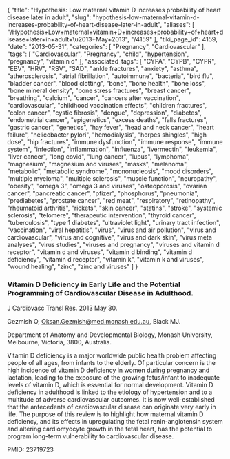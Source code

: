 {
    "title": "Hypothesis: Low maternal vitamin D increases probability of heart disease later in adult",
    "slug": "hypothesis-low-maternal-vitamin-d-increases-probability-of-heart-disease-later-in-adult",
    "aliases": [
        "/Hypothesis+Low+maternal+vitamin+D+increases+probability+of+heart+disease+later+in+adult+\u2013+May+2013",
        "/4159"
    ],
    "tiki_page_id": 4159,
    "date": "2013-05-31",
    "categories": [
        "Pregnancy",
        "Cardiovascular"
    ],
    "tags": [
        "Cardiovascular",
        "Pregnancy",
        "child",
        "hypertension",
        "pregnancy",
        "vitamin d"
    ],
    "associated_tags": [
        "CYPA",
        "CYPB",
        "CYPR",
        "EBV",
        "HRV",
        "RSV",
        "SAD",
        "ankle fractures",
        "anxiety",
        "asthma",
        "atherosclerosis",
        "atrial fibrillation",
        "autoimmune",
        "bacteria",
        "bird flu",
        "bladder cancer",
        "blood clotting",
        "bone",
        "bone health",
        "bone loss",
        "bone mineral density",
        "bone stress fractures",
        "breast cancer",
        "breathing",
        "calcium",
        "cancer",
        "cancers after vaccination",
        "cardiovascular",
        "childhood vaccination effects",
        "children fractures",
        "colon cancer",
        "cystic fibrosis",
        "dengue",
        "depression",
        "diabetes",
        "endometrial cancer",
        "epigenetics",
        "excess deaths",
        "falls fractures",
        "gastric cancer",
        "genetics",
        "hay fever",
        "head and neck cancer",
        "heart failure",
        "helicobacter pylori",
        "hemodialysis",
        "herpes shingles",
        "high dose",
        "hip fractures",
        "immune dysfunction",
        "immune response",
        "immune system",
        "infection",
        "inflammation",
        "influenza",
        "ivermectin",
        "leukemia",
        "liver cancer",
        "long covid",
        "lung cancer",
        "lupus",
        "lymphoma",
        "magnesium",
        "magnesium and viruses",
        "masks",
        "melanoma",
        "metabolic",
        "metabolic syndrome",
        "mononucleosis",
        "mood disorders",
        "multiple myeloma",
        "multiple sclerosis",
        "muscle function",
        "neuropathy",
        "obesity",
        "omega 3",
        "omega 3 and viruses",
        "osteoporosis",
        "ovarian cancer",
        "pancreatic cancer",
        "pfizer",
        "phosphorus",
        "pneumonia",
        "prediabetes",
        "prostate cancer",
        "red meat",
        "respiratory",
        "retinopathy",
        "rheumatoid arthritis",
        "rickets",
        "skin cancer",
        "statins",
        "stroke",
        "systemic sclerosis",
        "telomere",
        "therapeutic intervention",
        "thyroid cancer",
        "tuberculosis",
        "type 1 diabetes",
        "ultraviolet light",
        "urinary tract infection",
        "vaccination",
        "viral hepatitis",
        "virus",
        "virus and air pollution",
        "virus and cardiovascular",
        "virus and cognitive",
        "virus and dark skin",
        "virus meta analyses",
        "virus studies",
        "viruses and pregnancy",
        "viruses and vitamin d receptor",
        "vitamin d and viruses",
        "vitamin d binding",
        "vitamin d deficiency",
        "vitamin d receptor",
        "vitamin k",
        "vitamin k and viruses",
        "wound healing",
        "zinc",
        "zinc and viruses"
    ]
}


### Vitamin D Deficiency in Early Life and the Potential Programming of Cardiovascular Disease in Adulthood.

J Cardiovasc Transl Res. 2013 May 30. 

Gezmish O, Oksan.Gezmish@med.monash.edu.au, Black MJ.

Department of Anatomy and Developmental Biology, Monash University, Melbourne, Victoria, 3800, Australia.

Vitamin D deficiency is a major worldwide public health problem affecting people of all ages, from infants to the elderly. Of particular concern is the high incidence of vitamin D deficiency in women during pregnancy and lactation, leading to the exposure of the growing fetus/infant to inadequate levels of vitamin D, which is essential for normal development. Vitamin D deficiency in adulthood is linked to the etiology of hypertension and to a multitude of adverse cardiovascular outcomes. It is now well-established that the antecedents of cardiovascular disease can originate very early in life. The purpose of this review is to highlight how maternal vitamin D deficiency, and its effects in upregulating the fetal renin-angiotensin system and altering cardiomyocyte growth in the fetal heart, has the potential to program long-term vulnerability to cardiovascular disease.

PMID:     23719723